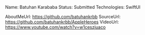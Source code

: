 Name: Batuhan Karababa
Status: Submitted
Technologies: SwiftUI

AboutMeUrl: https://github.com/batuhankrbb
SourceUrl: https://github.com/batuhankrbb/AppleHeroes
VideoUrl: https://www.youtube.com/watch?v=w1ceszjuaco

<!---
EXAMPLE
Name: John Appleseed
Status: Submitted <or> Winner <or> Distinguished <or> Rejected
Technologies: SwiftUI, RealityKit, CoreGraphic

AboutMeUrl: https://linkedin.com/in/johnappleseed
SourceUrl: https://github.com/johnappleseed/wwdc2025
VideoUrl: https://youtu.be/ABCDE123456
-->
